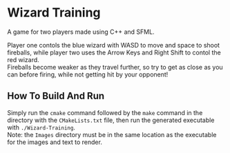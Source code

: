 # Wizard Training

A game for two players made using C++ and SFML.

Player one contols the blue wizard with WASD to move and space to shoot fireballs, while player two uses the Arrow Keys and Right Shift to contol the red wizard.\
Fireballs become weaker as they travel further, so try to get as close as you can before firing, while not getting hit by your opponent!

## How To Build And Run

Simply run the `cmake` command followed by the `make` command in the directory with the `CMakeLists.txt` file, then run the generated executable with `./Wizard-Training`.\
Note: the `Images` directory must be in the same location as the executable for the images and text to render.
